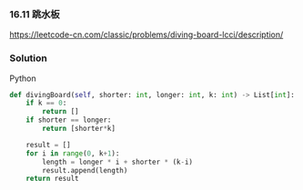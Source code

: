 ### 16.11 跳水板

<https://leetcode-cn.com/classic/problems/diving-board-lcci/description/>

### Solution

Python

```python
def divingBoard(self, shorter: int, longer: int, k: int) -> List[int]:
    if k == 0:
        return []
    if shorter == longer:
        return [shorter*k]

    result = []
    for i in range(0, k+1):
        length = longer * i + shorter * (k-i)
        result.append(length)
    return result
```
